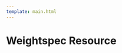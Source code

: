 ```yaml
---
template: main.html
---
```


# Weightspec Resource

<!-- An appspec resource is a [Kubernetes configmap](https://kubernetes.io/docs/concepts/configuration/configmap/) that is used to describe an app to the Iter8 service. An example of an appspec resource is as follows.

## Example

```yaml
apiVersion: v1
kind: ConfigMap
metadata:
  name: recommender
  namespace: default
  labels:
    iter8.tools/role: appspec
data:
  appspec.yaml: |
    versions:
    - weight: 3
      resources:
      - name: recommender-stable
        type: svc
      - name: recommender-stable
        type: deploy
    - resources:
      - name: recommender-candidate
        type: svc
      - name: recommender-candidate
        type: deploy
```

## Distinguishing characteristics
An appspec resource has three distinguishing characteristics.

1. It has a label with key `iter8.tools/role` and value `appspec`.
2. Its `data` section has a single key, [`appspec.yaml`](#appspecyaml-reference). The value for this key provides the parameters related to the app.

## `appspec.yaml` reference

Parameters related to an app.

| Field | Type | Description |
| --------- | ------------------------------ | ------------------ |
| versions  | [][Version](#version) | List of app versions |
| finalizer | bool | Iter8 adds a finalizer to the app's resources to provide readiness [guarantees](abn/sdk.md#guarantees) for the Iter8 SDK `GetRoute` API. If you intend to use this API or other traffic engineering features of Iter8, set this to true. Default is true |
| seed | int | Iter8 service uses consistent hashing to map users to versions and [guarantee weighted routing and user stickiness](abn/sdk.md#guarantees) for the Iter8 SDK `GetRoute` API. This field is the seed value for the hash. Changing the seed will change the hash function used to map users to versions, while preserving the guarantees. The seed value should not be changed during the course of an A/B/n testing experiment, in order to preserve user stickiness[^1]. Default is 0 |

### Version
Parameters related to an app version.

| Field | Type | Description |
| --------- | ------------------------------ | ------------------ |
| weight  | int | Proportion of users routed to this version. Must be positive. Default is 1  |
| resources  | [][Kubernetes resource](#kubernetes-resource) | Parameters related to a Kubernetes resource |

### Kubernetes Resource
Parameters related to a Kubernetes resource.

| Field | Type | Description |
| --------- | ------------------------------ | ------------------ |
| name  | string | Name of the resource  |
| type  | string enum | Identifies the group version kind (GVK) of the resource. Valid values are `svc`, `deploy`, `isvc` and `ksvc` which correspond to [Kubernetes service](https://kubernetes.io/docs/concepts/services-networking/service/), [Kubernetes deployment](https://kubernetes.io/docs/concepts/workloads/controllers/deployment/), [KServe inference service](https://github.com/kserve/kserve), and [Knative service](https://knative.dev/docs/) respectively |



## App ID
The `<namespace>/<name>` combination of an appspec acts as the app identifier. For instance, in the [above example](#example), `default/recommender` is the app ID. The app ID is used as part of [Iter8 SDK](abn/sdk.md) API calls.


[^1]: The `seed` is a mechanism to provide a fairness guarantee in Iter8. Consider an A/B testing experiment with two versions of an app with equal weights. Weighted routing guarantees that in the experiment, half the users are mapped to the stable version (Version 1) in expectation, and the remaining users are mapped to the candidate version (Version 2). Suppose you perform several such experiments for the same app with new candidate versions. You may wish to rotate the pool of users that are mapped to the candidate (Version 2) in each experiment. You can accomplish this by changing the seed after an experiment ends, and before a new one begins.
 -->
